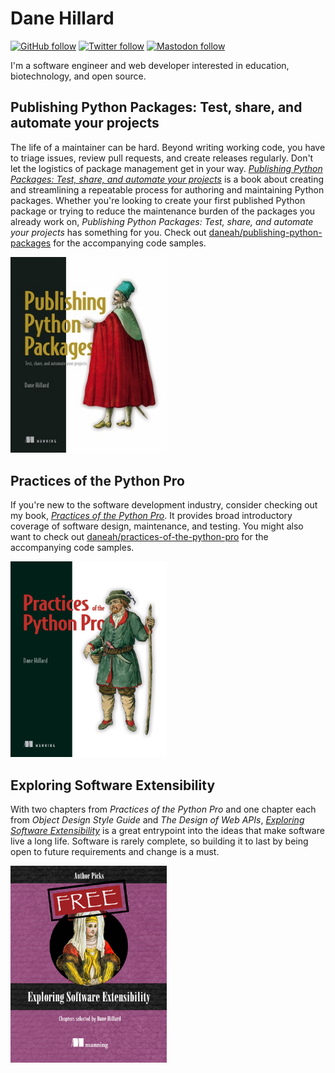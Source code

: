 # Dane Hillard

<p>
    <a href="https://github.com/daneah"><img src="https://img.shields.io/github/followers/daneah?label=Follow&style=social" alt="GitHub follow"></a>
    <a href="https://twitter.com/easyaspython"><img src="https://img.shields.io/twitter/follow/easyaspython?label=Follow&style=social" alt="Twitter follow"></a>
    <a href="https://fosstodon.org/@daneah" rel="me"><img src="https://img.shields.io/mastodon/follow/109537634852641114?domain=https%3A%2F%2Ffosstodon.org&style=social" alt="Mastodon follow"></a>
</p>

I'm a software engineer and web developer interested in education, biotechnology, and open source.

## Publishing Python Packages: Test, share, and automate your projects

The life of a maintainer can be hard. Beyond writing working code, you have to triage issues, review pull requests, and create releases regularly. Don't let the logistics of package management get in your way. [_Publishing Python Packages: Test, share, and automate your projects_](https://pypackages.com) is a book about creating and streamlining a repeatable process for authoring and maintaining Python packages. Whether you're looking to create your first published Python package or trying to reduce the maintenance burden of the packages you already work on, _Publishing Python Packages: Test, share, and automate your projects_ has something for you. Check out [daneah/publishing-python-packages](https://github.com/daneah/publishing-python-packages) for the accompanying code samples.

<a href="https://pypackages.com">
    <img src="https://raw.githubusercontent.com/daneah/daneah/master/publishing-python-packages.jpg" width="250" alt="Publishing Python Packages, a Manning book by Dane Hillard">
</a>

## Practices of the Python Pro

If you're new to the software development industry, consider checking out my book, [_Practices of the Python Pro_](https://thepythonpro.com). It provides broad introductory coverage of software design, maintenance, and testing. You might also want to check out [daneah/practices-of-the-python-pro](https://github.com/daneah/practices-of-the-python-pro) for the accompanying code samples.

<a href="https://thepythonpro.com">
    <img src="https://raw.githubusercontent.com/daneah/daneah/master/practices-of-the-python-pro.png" width="250" alt="Practices of the Python Pro, a Manning book by Dane Hillard">
</a>

## Exploring Software Extensibility

With two chapters from _Practices of the Python Pro_ and one chapter each from _Object Design Style Guide_ and _The Design of Web APIs_, [_Exploring Software Extensibility_](https://www.manning.com/books/exploring-software-extensibility) is a great entrypoint into the ideas that make software live a long life. Software is rarely complete, so building it to last by being open to future requirements and change is a must.

<a href="https://www.manning.com/books/exploring-software-extensibility">
    <img src="https://raw.githubusercontent.com/daneah/daneah/master/exploring-software-extensibility.png" width="250" alt="Exploring Software Extensibility, a Manning resource with chapter selections by Dane Hillard">
</a>
